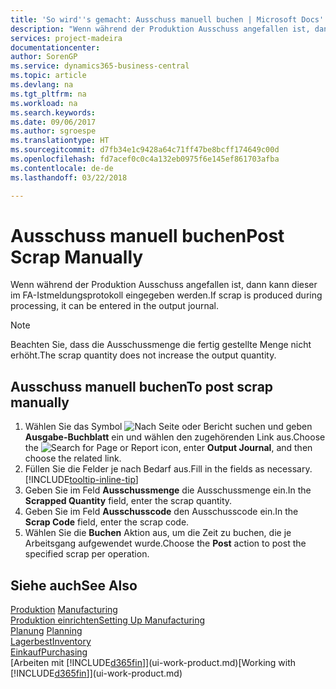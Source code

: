 ```yaml
---
title: 'So wird''s gemacht: Ausschuss manuell buchen | Microsoft Docs'
description: "Wenn während der Produktion Ausschuss angefallen ist, dann kann dieser im FA-Istmeldungsprotokoll eingegeben werden. Beachten Sie, dass die Ausschussmenge die fertig gestellte Menge nicht erhöht."
services: project-madeira
documentationcenter: 
author: SorenGP
ms.service: dynamics365-business-central
ms.topic: article
ms.devlang: na
ms.tgt_pltfrm: na
ms.workload: na
ms.search.keywords: 
ms.date: 09/06/2017
ms.author: sgroespe
ms.translationtype: HT
ms.sourcegitcommit: d7fb34e1c9428a64c71ff47be8bcff174649c00d
ms.openlocfilehash: fd7acef0c0c4a132eb0975f6e145ef861703afba
ms.contentlocale: de-de
ms.lasthandoff: 03/22/2018

---
```

# <a name="post-scrap-manually"></a><span data-ttu-id="5d14b-104">Ausschuss manuell buchen</span><span class="sxs-lookup"><span data-stu-id="5d14b-104">Post Scrap Manually</span></span>
<span data-ttu-id="5d14b-105">Wenn während der Produktion Ausschuss angefallen ist, dann kann dieser im FA-Istmeldungsprotokoll eingegeben werden.</span><span class="sxs-lookup"><span data-stu-id="5d14b-105">If scrap is produced during processing, it can be entered in the output journal.</span></span> 

> [!NOTE]
> <span data-ttu-id="5d14b-106">Beachten Sie, dass die Ausschussmenge die fertig gestellte Menge nicht erhöht.</span><span class="sxs-lookup"><span data-stu-id="5d14b-106">The scrap quantity does not increase the output quantity.</span></span>  

## <a name="to-post-scrap-manually"></a><span data-ttu-id="5d14b-107">Ausschuss manuell buchen</span><span class="sxs-lookup"><span data-stu-id="5d14b-107">To post scrap manually</span></span>  
1. <span data-ttu-id="5d14b-108">Wählen Sie das Symbol ![Nach Seite oder Bericht suchen](media/ui-search/search_small.png "Nach Seite oder Bericht suchen") und geben **Ausgabe-Buchblatt** ein und wählen den zugehörenden Link aus.</span><span class="sxs-lookup"><span data-stu-id="5d14b-108">Choose the ![Search for Page or Report](media/ui-search/search_small.png "Search for Page or Report icon") icon, enter **Output Journal**, and then choose the related link.</span></span>  
2. <span data-ttu-id="5d14b-109">Füllen Sie die Felder je nach Bedarf aus.</span><span class="sxs-lookup"><span data-stu-id="5d14b-109">Fill in the fields as necessary.</span></span> [!INCLUDE[tooltip-inline-tip](includes/tooltip-inline-tip_md.md)]  
3. <span data-ttu-id="5d14b-110">Geben Sie im Feld **Ausschussmenge** die Ausschussmenge ein.</span><span class="sxs-lookup"><span data-stu-id="5d14b-110">In the **Scrapped Quantity** field, enter the scrap quantity.</span></span>  
4. <span data-ttu-id="5d14b-111">Geben Sie im Feld **Ausschusscode** den Ausschusscode ein.</span><span class="sxs-lookup"><span data-stu-id="5d14b-111">In the **Scrap Code** field, enter the scrap code.</span></span>  
5. <span data-ttu-id="5d14b-112">Wählen Sie die **Buchen** Aktion aus, um die Zeit zu buchen, die je Arbeitsgang aufgewendet wurde.</span><span class="sxs-lookup"><span data-stu-id="5d14b-112">Choose the **Post** action to post the specified scrap per operation.</span></span>  

## <a name="see-also"></a><span data-ttu-id="5d14b-113">Siehe auch</span><span class="sxs-lookup"><span data-stu-id="5d14b-113">See Also</span></span>  
<span data-ttu-id="5d14b-114">[Produktion](production-manage-manufacturing.md)  </span><span class="sxs-lookup"><span data-stu-id="5d14b-114">[Manufacturing](production-manage-manufacturing.md)  </span></span>  
[<span data-ttu-id="5d14b-115">Produktion einrichten</span><span class="sxs-lookup"><span data-stu-id="5d14b-115">Setting Up Manufacturing</span></span>](production-configure-production-processes.md)  
<span data-ttu-id="5d14b-116">[Planung](production-planning.md)    </span><span class="sxs-lookup"><span data-stu-id="5d14b-116">[Planning](production-planning.md)    </span></span>  
[<span data-ttu-id="5d14b-117">Lagerbest</span><span class="sxs-lookup"><span data-stu-id="5d14b-117">Inventory</span></span>](inventory-manage-inventory.md)  
[<span data-ttu-id="5d14b-118">Einkauf</span><span class="sxs-lookup"><span data-stu-id="5d14b-118">Purchasing</span></span>](purchasing-manage-purchasing.md)  
<span data-ttu-id="5d14b-119">[Arbeiten mit [!INCLUDE[d365fin](includes/d365fin_md.md)]](ui-work-product.md)</span><span class="sxs-lookup"><span data-stu-id="5d14b-119">[Working with [!INCLUDE[d365fin](includes/d365fin_md.md)]](ui-work-product.md)</span></span>

